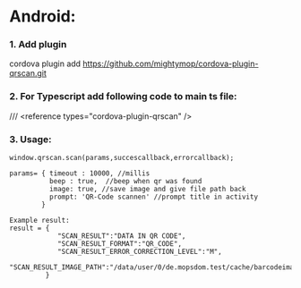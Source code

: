 # Android:

### 1. Add plugin
cordova plugin add https://github.com/mightymop/cordova-plugin-qrscan.git
### 2. For Typescript add following code to main ts file: 
/// &lt;reference types="cordova-plugin-qrscan" /&gt;<br/>
### 3. Usage:
```
window.qrscan.scan(params,succescallback,errorcallback);

params= { timeout : 10000, //millis
		  beep : true,  //beep when qr was found
		  image: true, //save image and give file path back
		  prompt: 'QR-Code scannen' //prompt title in activity
		}

Example result:
result = {
			"SCAN_RESULT":"DATA IN QR CODE", 
			"SCAN_RESULT_FORMAT":"QR_CODE",
			"SCAN_RESULT_ERROR_CORRECTION_LEVEL":"M",
			"SCAN_RESULT_IMAGE_PATH":"/data/user/0/de.mopsdom.test/cache/barcodeimage8337015256730443545.jpg"
		 }
```
